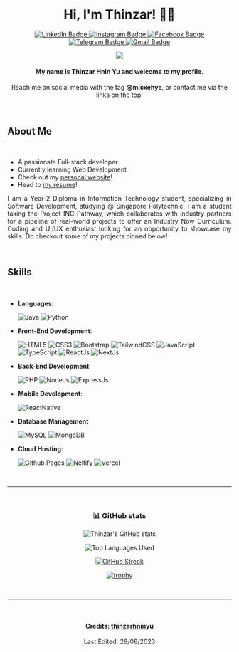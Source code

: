 <div align="center">

# Hi, I'm Thinzar! 👋🎉

<div id="badges">
<a href="https://www.linkedin.com/in/thinzar-hnin-yu/">
  <img src="https://img.shields.io/badge/LinkedIn-blue?style=for-the-badge&logo=linkedin&logoColor=white" alt="LinkedIn Badge"/>
</a>
<a href="https://www.instagram.com/micxehye/">
  <img src="https://img.shields.io/badge/Instagram-red?style=for-the-badge&logo=instagram&logoColor=white" alt="Instagram Badge"/>
</a>
<a href="https://www.facebook.com/thinzarhninyu/">
  <img src="https://img.shields.io/badge/Facebook-1877F2?style=for-the-badge&logo=facebook&logoColor=white" alt="Facebook Badge"/>
</a>
<a href="https://t.me/micxehye">
  <img src="https://img.shields.io/badge/Telegram-2CA5E0?style=for-the-badge&logo=telegram&logoColor=white" alt="Telegram Badge"/>
</a>
<a href="mailto:thinzarhninyu.17@gmail.com">
  <img src="https://img.shields.io/badge/Gmail-white?style=for-the-badge&logo=gmail&logoColor=red" alt="Gmail Badge"/>
</a>
</div>

<p align="center">
  <a href="https://github.com/DenverCoder1/readme-typing-svg"><img src="https://readme-typing-svg.herokuapp.com?font=Time+New+Roman&color=cyan&size=25&center=true&vCenter=true&width=600&height=100&lines=Full-Stack+Developer;Computer+Science+Student;Active+Learner;Love+to+learn+new+stuffs..<3"></a>
</p>

#### My name is **Thinzar Hnin Yu** and welcome to my profile.

<p>Reach me on social media with the tag <b>@micxehye</b>, or contact me via the links on the top!</p>

<br>

<div align="left">

## About Me

<br>

- A passionate Full-stack developer
- Currently learning Web Development 
- Check out my [personal website](https://www.thinzarhninyu.me)!
- Head to [my resume](resume.pdf)!

<p align="justify">I am a Year-2 Diploma in Information Technology student, specializing in Software Development, studying @ Singapore Polytechnic. I am a student taking the Project INC Pathway, which collaborates with industry partners for a pipeline of real-world projects to offer an Industry Now Curriculum. Coding and UI/UX enthusiast looking for an opportunity to showcase my skills. Do checkout some of my projects pinned below!</p>

<br>

## Skills

<br>

- **Languages**:
    
    ![Java](https://img.shields.io/badge/JAVA%20-%232370ED.svg?style=for-the-badge&logo=java&logoColor=white)
    ![Python](https://img.shields.io/badge/Python%20-%2314354C.svg?style=for-the-badge&logo=python&logoColor=white)

- **Front-End Development**:

   ![HTML5](https://img.shields.io/badge/HTML5%20-%23E34F26.svg?style=for-the-badge&logo=html5&logoColor=white)
   ![CSS3](https://img.shields.io/badge/CSS%20-%231572B6.svg?style=for-the-badge&logo=css3&logoColor=white)
   ![Bootstrap](https://img.shields.io/badge/Bootstrap-563D7C?style=for-the-badge&logo=bootstrap&logoColor=white)
   ![TailwindCSS](https://img.shields.io/badge/Tailwind_CSS-38B2AC?style=for-the-badge&logo=tailwind-css&logoColor=white)
   ![JavaScript](https://img.shields.io/badge/JavaScript%20-%23F7DF1E.svg?style=for-the-badge&logo=javascript&logoColor=black)
   ![TypeScript](https://img.shields.io/badge/TypeScript-007ACC?style=for-the-badge&logo=typescript&logoColor=white)
   ![ReactJs](https://img.shields.io/badge/React-20232A?style=for-the-badge&logo=react&logoColor=61DAFB)
   ![NextJs](https://img.shields.io/badge/next.js-000000?style=for-the-badge&logo=nextdotjs&logoColor=61DAFB)

- **Back-End Development**:
  
  ![PHP](https://img.shields.io/badge/PHP-777BB4?style=for-the-badge&logo=php&logoColor=white)
  ![NodeJs](https://img.shields.io/badge/Node.js-43853D?style=for-the-badge&logo=node.js&logoColor=white)
  ![ExpressJs](https://img.shields.io/badge/Express.js-404D59?style=for-the-badge)

- **Mobile Development**:

  ![ReactNative](https://img.shields.io/badge/React_Native-20232A?style=for-the-badge&logo=react&logoColor=61DAFB)

- **Database Management**
    
  ![MySQL](https://img.shields.io/badge/MySQL-00000F?style=for-the-badge&logo=mongodb&logoColor=white)
  ![MongoDB](https://img.shields.io/badge/MongoDB-4EA94B?style=for-the-badge&logo=mongodb&logoColor=white)

- **Cloud Hosting**:

    ![Github Pages](https://img.shields.io/badge/GitHub%20Pages-%23327FC7.svg?style=for-the-badge&logo=github&logoColor=white)
    ![Neltify](https://img.shields.io/badge/Netlify-00C7B7?style=for-the-badge&logo=netlify&logoColor=white)
    ![Vercel](https://img.shields.io/badge/Vercel-000000?style=for-the-badge&logo=vercel&logoColor=white)

</div>

<br>

<hr>

<br>


### :bar_chart: GitHub stats

![Thinzar's GitHub stats](https://github-readme-stats.vercel.app/api?username=thinzarhninyu&count_private=true&show_icons=true&theme=tokyonight&card_width=500)

![Top Languages Used](https://github-readme-stats.vercel.app/api/top-langs/?username=thinzarhninyu&layout=compact&show_icons=true&theme=tokyonight&card_width=500)    

[![GitHub Streak](https://streak-stats.demolab.com/?user=thinzarhninyu&theme=tokyonight)](https://git.io/streak-stats)

[![trophy](https://github-profile-trophy.vercel.app/?username=thinzarhninyu&theme=dracula&margin-w=15&margin-h=15&rank=-?&column=4)](https://github.com/ryo-ma/github-profile-trophy)
 
</div>

<br>

<hr>

<br>

<div align="center">

#### Credits: [thinzarhninyu](https://github.com/thinzarhninyu)
Last Edited: 28/08/2023

</div>
